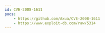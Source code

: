 ```yaml
---
id: CVE-2008-1611
pocs:
    - https://github.com/Axua/CVE-2008-1611
    - https://www.exploit-db.com/raw/5314
---
```

